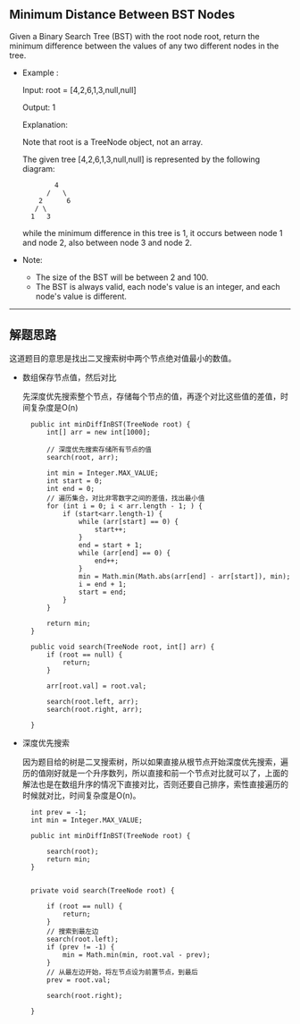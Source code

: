 ## Minimum Distance Between BST Nodes


Given a Binary Search Tree (BST) with the root node root, return the minimum difference between the values of any two different nodes in the tree.

- Example :

  Input: root = [4,2,6,1,3,null,null]

  Output: 1

  Explanation:

  Note that root is a TreeNode object, not an array.

  The given tree [4,2,6,1,3,null,null] is represented by the following diagram:

  ```
          4
        /   \
      2      6
     / \    
    1   3  
  ```
  
  while the minimum difference in this tree is 1, it occurs between node 1 and node 2, also between node 3 and node 2.

- Note:

  - The size of the BST will be between 2 and 100.
  - The BST is always valid, each node's value is an integer, and each node's value is different.

---

## 解题思路
这道题目的意思是找出二叉搜索树中两个节点绝对值最小的数值。

- 数组保存节点值，然后对比

  先深度优先搜索整个节点，存储每个节点的值，再逐个对比这些值的差值，时间复杂度是O(n)

  ```
    public int minDiffInBST(TreeNode root) {
        int[] arr = new int[1000];

        // 深度优先搜索存储所有节点的值
        search(root, arr);

        int min = Integer.MAX_VALUE;
        int start = 0;
        int end = 0;
        // 遍历集合，对比非零数字之间的差值，找出最小值
        for (int i = 0; i < arr.length - 1; ) {
            if (start<arr.length-1) {
                while (arr[start] == 0) {
                    start++;
                }
                end = start + 1;
                while (arr[end] == 0) {
                    end++;
                }
                min = Math.min(Math.abs(arr[end] - arr[start]), min);
                i = end + 1;
                start = end;
            }
        }

        return min;
    }

    public void search(TreeNode root, int[] arr) {
        if (root == null) {
            return;
        }

        arr[root.val] = root.val;

        search(root.left, arr);
        search(root.right, arr);

    }

  ```

- 深度优先搜索

  因为题目给的树是二叉搜索树，所以如果直接从根节点开始深度优先搜索，遍历的值刚好就是一个升序数列，所以直接和前一个节点对比就可以了，上面的解法也是在数组升序的情况下直接对比，否则还要自己排序，索性直接遍历的时候就对比，时间复杂度是O(n)。

  ```
    int prev = -1;
    int min = Integer.MAX_VALUE;

    public int minDiffInBST(TreeNode root) {

        search(root);
        return min;
    }


    private void search(TreeNode root) {

        if (root == null) {
            return;
        }
        // 搜索到最左边
        search(root.left);
        if (prev != -1) {
            min = Math.min(min, root.val - prev);
        }
        // 从最左边开始，将左节点设为前置节点，到最后
        prev = root.val;

        search(root.right);

    }
  ```